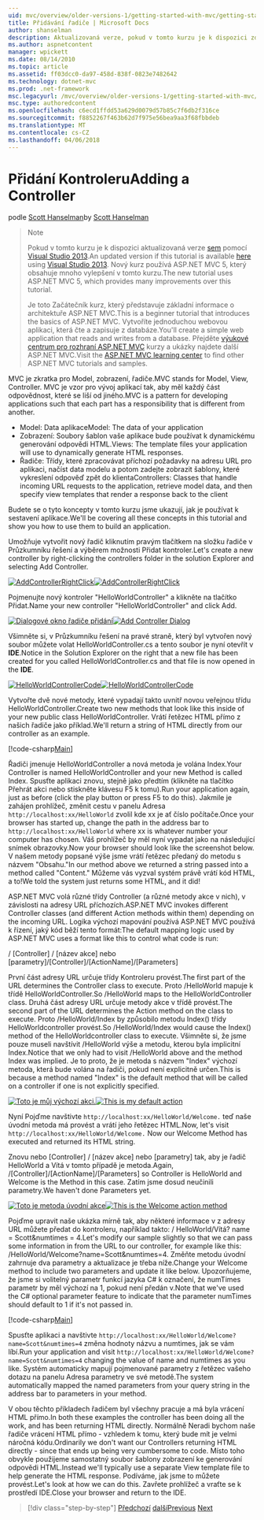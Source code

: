 ```yaml
---
uid: mvc/overview/older-versions-1/getting-started-with-mvc/getting-started-with-mvc-part2
title: Přidávání řadiče | Microsoft Docs
author: shanselman
description: Aktualizovaná verze, pokud v tomto kurzu je k dispozici zde pomocí sady Visual Studio 2013. Nový kurz používá ASP.NET MVC 5, který nabízí mnoho vylepšení v porovnání s t...
ms.author: aspnetcontent
manager: wpickett
ms.date: 08/14/2010
ms.topic: article
ms.assetid: ff03dcc0-da97-458d-838f-0823e7482642
ms.technology: dotnet-mvc
ms.prod: .net-framework
msc.legacyurl: /mvc/overview/older-versions-1/getting-started-with-mvc/getting-started-with-mvc-part2
msc.type: authoredcontent
ms.openlocfilehash: c6ecd1ffdd53a629d0079d57b85c7f6db2f316ce
ms.sourcegitcommit: f8852267f463b62d7f975e56bea9aa3f68fbbdeb
ms.translationtype: MT
ms.contentlocale: cs-CZ
ms.lasthandoff: 04/06/2018
---
```

<a name="adding-a-controller"></a><span data-ttu-id="cd7c0-104">Přidání Kontroleru</span><span class="sxs-lookup"><span data-stu-id="cd7c0-104">Adding a Controller</span></span>
====================
<span data-ttu-id="cd7c0-105">podle [Scott Hanselman](https://github.com/shanselman)</span><span class="sxs-lookup"><span data-stu-id="cd7c0-105">by [Scott Hanselman](https://github.com/shanselman)</span></span>

> > [!NOTE]
> > <span data-ttu-id="cd7c0-106">Pokud v tomto kurzu je k dispozici aktualizovaná verze [sem](../../getting-started/introduction/getting-started.md) pomocí [Visual Studio 2013](https://www.microsoft.com/visualstudio/eng/2013-downloads).</span><span class="sxs-lookup"><span data-stu-id="cd7c0-106">An updated version if this tutorial is available [here](../../getting-started/introduction/getting-started.md) using [Visual Studio 2013](https://www.microsoft.com/visualstudio/eng/2013-downloads).</span></span> <span data-ttu-id="cd7c0-107">Nový kurz používá ASP.NET MVC 5, který obsahuje mnoho vylepšení v tomto kurzu.</span><span class="sxs-lookup"><span data-stu-id="cd7c0-107">The new tutorial uses ASP.NET MVC 5, which provides many improvements over this tutorial.</span></span>
> 
> 
> <span data-ttu-id="cd7c0-108">Je toto Začátečník kurz, který představuje základní informace o architektuře ASP.NET MVC.</span><span class="sxs-lookup"><span data-stu-id="cd7c0-108">This is a beginner tutorial that introduces the basics of ASP.NET MVC.</span></span> <span data-ttu-id="cd7c0-109">Vytvoříte jednoduchou webovou aplikaci, která čte a zapisuje z databáze.</span><span class="sxs-lookup"><span data-stu-id="cd7c0-109">You'll create a simple web application that reads and writes from a database.</span></span> <span data-ttu-id="cd7c0-110">Přejděte [výukové centrum pro rozhraní ASP.NET MVC](../../../index.md) kurzy a ukázky najdete další ASP.NET MVC.</span><span class="sxs-lookup"><span data-stu-id="cd7c0-110">Visit the [ASP.NET MVC learning center](../../../index.md) to find other ASP.NET MVC tutorials and samples.</span></span>


<span data-ttu-id="cd7c0-111">MVC je zkratka pro Model, zobrazení, řadiče.</span><span class="sxs-lookup"><span data-stu-id="cd7c0-111">MVC stands for Model, View, Controller.</span></span> <span data-ttu-id="cd7c0-112">MVC je vzor pro vývoj aplikací tak, aby měl každý část odpovědnost, které se liší od jiného.</span><span class="sxs-lookup"><span data-stu-id="cd7c0-112">MVC is a pattern for developing applications such that each part has a responsibility that is different from another.</span></span>

- <span data-ttu-id="cd7c0-113">Model: Data aplikace</span><span class="sxs-lookup"><span data-stu-id="cd7c0-113">Model: The data of your application</span></span>
- <span data-ttu-id="cd7c0-114">Zobrazení: Soubory šablon vaše aplikace bude používat k dynamickému generování odpovědi HTML.</span><span class="sxs-lookup"><span data-stu-id="cd7c0-114">Views: The template files your application will use to dynamically generate HTML responses.</span></span>
- <span data-ttu-id="cd7c0-115">Řadiče: Třídy, které zpracovávat příchozí požadavky na adresu URL pro aplikaci, načíst data modelu a potom zadejte zobrazit šablony, které vykreslení odpověď zpět do klienta</span><span class="sxs-lookup"><span data-stu-id="cd7c0-115">Controllers: Classes that handle incoming URL requests to the application, retrieve model data, and then specify view templates that render a response back to the client</span></span>

<span data-ttu-id="cd7c0-116">Budete se o tyto koncepty v tomto kurzu jsme ukazují, jak je používat k sestavení aplikace.</span><span class="sxs-lookup"><span data-stu-id="cd7c0-116">We'll be covering all these concepts in this tutorial and show you how to use them to build an application.</span></span>

<span data-ttu-id="cd7c0-117">Umožňuje vytvořit nový řadič kliknutím pravým tlačítkem na složku řadiče v Průzkumníku řešení a výběrem možnosti Přidat kontroler.</span><span class="sxs-lookup"><span data-stu-id="cd7c0-117">Let's create a new controller by right-clicking the controllers folder in the solution Explorer and selecting Add Controller.</span></span>

<span data-ttu-id="cd7c0-118">[![AddControllerRightClick](getting-started-with-mvc-part2/_static/image2.png)](getting-started-with-mvc-part2/_static/image1.png)</span><span class="sxs-lookup"><span data-stu-id="cd7c0-118">[![AddControllerRightClick](getting-started-with-mvc-part2/_static/image2.png)](getting-started-with-mvc-part2/_static/image1.png)</span></span>

<span data-ttu-id="cd7c0-119">Pojmenujte nový kontroler "HelloWorldController" a klikněte na tlačítko Přidat.</span><span class="sxs-lookup"><span data-stu-id="cd7c0-119">Name your new controller "HelloWorldController" and click Add.</span></span>

<span data-ttu-id="cd7c0-120">[![Dialogové okno řadiče přidání](getting-started-with-mvc-part2/_static/image4.png)](getting-started-with-mvc-part2/_static/image3.png)</span><span class="sxs-lookup"><span data-stu-id="cd7c0-120">[![Add Controller Dialog](getting-started-with-mvc-part2/_static/image4.png)](getting-started-with-mvc-part2/_static/image3.png)</span></span>

<span data-ttu-id="cd7c0-121">Všimněte si, v Průzkumníku řešení na pravé straně, který byl vytvořen nový soubor můžete volat HelloWorldController.cs a tento soubor je nyní otevřít v **IDE**.</span><span class="sxs-lookup"><span data-stu-id="cd7c0-121">Notice in the Solution Explorer on the right that a new file has been created for you called HelloWorldController.cs and that file is now opened in the **IDE**.</span></span>

<span data-ttu-id="cd7c0-122">[![HelloWorldControllerCode](getting-started-with-mvc-part2/_static/image6.png)](getting-started-with-mvc-part2/_static/image5.png)</span><span class="sxs-lookup"><span data-stu-id="cd7c0-122">[![HelloWorldControllerCode](getting-started-with-mvc-part2/_static/image6.png)](getting-started-with-mvc-part2/_static/image5.png)</span></span>

<span data-ttu-id="cd7c0-123">Vytvořte dvě nové metody, které vypadají takto uvnitř novou veřejnou třídu HelloWorldController.</span><span class="sxs-lookup"><span data-stu-id="cd7c0-123">Create two new methods that look like this inside of your new public class HelloWorldController.</span></span> <span data-ttu-id="cd7c0-124">Vrátí řetězec HTML přímo z našich řadiče jako příklad.</span><span class="sxs-lookup"><span data-stu-id="cd7c0-124">We'll return a string of HTML directly from our controller as an example.</span></span>

[!code-csharp[Main](getting-started-with-mvc-part2/samples/sample1.cs)]

<span data-ttu-id="cd7c0-125">Řadiči jmenuje HelloWorldController a nová metoda je volána Index.</span><span class="sxs-lookup"><span data-stu-id="cd7c0-125">Your Controller is named HelloWorldController and your new Method is called Index.</span></span> <span data-ttu-id="cd7c0-126">Spusťte aplikaci znovu, stejně jako předtím (klikněte na tlačítko Přehrát akci nebo stiskněte klávesu F5 k tomu).</span><span class="sxs-lookup"><span data-stu-id="cd7c0-126">Run your application again, just as before (click the play button or press F5 to do this).</span></span> <span data-ttu-id="cd7c0-127">Jakmile je zahájen prohlížeč, změnit cestu v panelu Adresa `http://localhost:xx/HelloWorld` zvolil kde xx je ať číslo počítače.</span><span class="sxs-lookup"><span data-stu-id="cd7c0-127">Once your browser has started up, change the path in the address bar to `http://localhost:xx/HelloWorld` where xx is whatever number your computer has chosen.</span></span> <span data-ttu-id="cd7c0-128">Váš prohlížeč by měl nyní vypadat jako na následující snímek obrazovky.</span><span class="sxs-lookup"><span data-stu-id="cd7c0-128">Now your browser should look like the screenshot below.</span></span> <span data-ttu-id="cd7c0-129">V našem metody popsané výše jsme vrátí řetězec předaný do metodu s názvem "Obsahu."</span><span class="sxs-lookup"><span data-stu-id="cd7c0-129">In our method above we returned a string passed into a method called "Content."</span></span> <span data-ttu-id="cd7c0-130">Můžeme vás vyzval systém právě vrátí kód HTML, a to!</span><span class="sxs-lookup"><span data-stu-id="cd7c0-130">We told the system just returns some HTML, and it did!</span></span>

<span data-ttu-id="cd7c0-131">ASP.NET MVC volá různé třídy Controller (a různé metody akce v nich), v závislosti na adresy URL příchozích.</span><span class="sxs-lookup"><span data-stu-id="cd7c0-131">ASP.NET MVC invokes different Controller classes (and different Action methods within them) depending on the incoming URL.</span></span> <span data-ttu-id="cd7c0-132">Logika výchozí mapování používá ASP.NET MVC používá k řízení, jaký kód běží tento formát:</span><span class="sxs-lookup"><span data-stu-id="cd7c0-132">The default mapping logic used by ASP.NET MVC uses a format like this to control what code is run:</span></span>

<span data-ttu-id="cd7c0-133">/ [Controller] / [název akce] nebo [parametry]</span><span class="sxs-lookup"><span data-stu-id="cd7c0-133">/[Controller]/[ActionName]/[Parameters]</span></span>

<span data-ttu-id="cd7c0-134">První část adresy URL určuje třídy Kontroleru provést.</span><span class="sxs-lookup"><span data-stu-id="cd7c0-134">The first part of the URL determines the Controller class to execute.</span></span> <span data-ttu-id="cd7c0-135">Proto /HelloWorld mapuje k třídě HelloWorldController.</span><span class="sxs-lookup"><span data-stu-id="cd7c0-135">So /HelloWorld maps to the HelloWorldController class.</span></span> <span data-ttu-id="cd7c0-136">Druhá část adresy URL určuje metody akce v třídě provést.</span><span class="sxs-lookup"><span data-stu-id="cd7c0-136">The second part of the URL determines the Action method on the class to execute.</span></span> <span data-ttu-id="cd7c0-137">Proto /HelloWorld/Index by způsobilo metodu Index() třídy HelloWorldcontroller provést.</span><span class="sxs-lookup"><span data-stu-id="cd7c0-137">So /HelloWorld/Index would cause the Index() method of the HelloWorldcontroller class to execute.</span></span> <span data-ttu-id="cd7c0-138">Všimněte si, že jsme pouze museli navštívit /HelloWorld výše a metodu, kterou byla implicitní Index.</span><span class="sxs-lookup"><span data-stu-id="cd7c0-138">Notice that we only had to visit /HelloWorld above and the method Index was implied.</span></span> <span data-ttu-id="cd7c0-139">Je to proto, že je metoda s názvem "Index" výchozí metoda, která bude volána na řadiči, pokud není explicitně určen.</span><span class="sxs-lookup"><span data-stu-id="cd7c0-139">This is because a method named "Index" is the default method that will be called on a controller if one is not explicitly specified.</span></span>

<span data-ttu-id="cd7c0-140">[![Toto je můj výchozí akci.](getting-started-with-mvc-part2/_static/image8.png)](getting-started-with-mvc-part2/_static/image7.png)</span><span class="sxs-lookup"><span data-stu-id="cd7c0-140">[![This is my default action](getting-started-with-mvc-part2/_static/image8.png)](getting-started-with-mvc-part2/_static/image7.png)</span></span>

<span data-ttu-id="cd7c0-141">Nyní Pojďme navštivte `http://localhost:xx/HelloWorld/Welcome.` teď naše úvodní metoda má provést a vrátí jeho řetězec HTML.</span><span class="sxs-lookup"><span data-stu-id="cd7c0-141">Now, let's visit `http://localhost:xx/HelloWorld/Welcome.` Now our Welcome Method has executed and returned its HTML string.</span></span>

<span data-ttu-id="cd7c0-142">Znovu nebo [Controller] / [název akce] nebo [parametry] tak, aby je řadič HelloWorld a Vítá v tomto případě je metoda.</span><span class="sxs-lookup"><span data-stu-id="cd7c0-142">Again, /[Controller]/[ActionName]/[Parameters] so Controller is HelloWorld and Welcome is the Method in this case.</span></span> <span data-ttu-id="cd7c0-143">Zatím jsme dosud neučinili parametry.</span><span class="sxs-lookup"><span data-stu-id="cd7c0-143">We haven't done Parameters yet.</span></span>

<span data-ttu-id="cd7c0-144">[![Toto je metoda úvodní akce](getting-started-with-mvc-part2/_static/image10.png)](getting-started-with-mvc-part2/_static/image9.png)</span><span class="sxs-lookup"><span data-stu-id="cd7c0-144">[![This is the Welcome action method](getting-started-with-mvc-part2/_static/image10.png)](getting-started-with-mvc-part2/_static/image9.png)</span></span>

<span data-ttu-id="cd7c0-145">Pojďme upravit naše ukázka mírně tak, aby některé informace v z adresy URL můžete předat do kontroleru, například takto: / HelloWorld/Vítá? name = Scott&amp;numtimes = 4.</span><span class="sxs-lookup"><span data-stu-id="cd7c0-145">Let's modify our sample slightly so that we can pass some information in from the URL to our controller, for example like this: /HelloWorld/Welcome?name=Scott&amp;numtimes=4.</span></span> <span data-ttu-id="cd7c0-146">Změňte metodu úvodní zahrnuje dva parametry a aktualizace je třeba níže.</span><span class="sxs-lookup"><span data-stu-id="cd7c0-146">Change your Welcome method to include two parameters and update it like below.</span></span> <span data-ttu-id="cd7c0-147">Upozorňujeme, že jsme si volitelný parametr funkcí jazyka C# k označení, že numTimes parametr by měl výchozí na 1, pokud není předán v.</span><span class="sxs-lookup"><span data-stu-id="cd7c0-147">Note that we've used the C# optional parameter feature to indicate that the parameter numTimes should default to 1 if it's not passed in.</span></span>

[!code-csharp[Main](getting-started-with-mvc-part2/samples/sample2.cs)]

<span data-ttu-id="cd7c0-148">Spusťte aplikaci a navštivte `http://localhost:xx/HelloWorld/Welcome?name=Scott&numtimes=4` změna hodnoty názvu a numtimes, jak se vám líbí.</span><span class="sxs-lookup"><span data-stu-id="cd7c0-148">Run your application and visit `http://localhost:xx/HelloWorld/Welcome?name=Scott&numtimes=4` changing the value of name and numtimes as you like.</span></span> <span data-ttu-id="cd7c0-149">Systém automaticky mapují pojmenované parametry z řetězec vašeho dotazu na panelu Adresa parametry ve své metodě.</span><span class="sxs-lookup"><span data-stu-id="cd7c0-149">The system automatically mapped the named parameters from your query string in the address bar to parameters in your method.</span></span>

<span data-ttu-id="cd7c0-150">V obou těchto příkladech řadičem byl všechny pracuje a má byla vrácení HTML přímo.</span><span class="sxs-lookup"><span data-stu-id="cd7c0-150">In both these examples the controller has been doing all the work, and has been returning HTML directly.</span></span> <span data-ttu-id="cd7c0-151">Normálně Neradi bychom naše řadiče vrácení HTML přímo - vzhledem k tomu, který bude mít je velmi náročná kódu.</span><span class="sxs-lookup"><span data-stu-id="cd7c0-151">Ordinarily we don't want our Controllers returning HTML directly - since that ends up being very cumbersome to code.</span></span> <span data-ttu-id="cd7c0-152">Místo toho obvykle použijeme samostatný soubor šablony zobrazení ke generování odpovědi HTML.</span><span class="sxs-lookup"><span data-stu-id="cd7c0-152">Instead we'll typically use a separate View template file to help generate the HTML response.</span></span> <span data-ttu-id="cd7c0-153">Podíváme, jak jsme to můžete provést.</span><span class="sxs-lookup"><span data-stu-id="cd7c0-153">Let's look at how we can do this.</span></span> <span data-ttu-id="cd7c0-154">Zavřete prohlížeč a vraťte se k prostředí IDE.</span><span class="sxs-lookup"><span data-stu-id="cd7c0-154">Close your browser and return to the IDE.</span></span>

> [!div class="step-by-step"]
> <span data-ttu-id="cd7c0-155">[Předchozí](getting-started-with-mvc-part1.md)
> [další](getting-started-with-mvc-part3.md)</span><span class="sxs-lookup"><span data-stu-id="cd7c0-155">[Previous](getting-started-with-mvc-part1.md)
[Next](getting-started-with-mvc-part3.md)</span></span>
